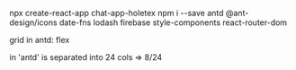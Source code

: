 npx create-react-app chat-app-holetex
npm i --save antd @ant-design/icons date-fns lodash firebase style-components react-router-dom

grid in antd: flex
<Row justify='center'>
<Col> in 'antd' is separated into 24 cols
<Col span={8}> => 8/24

<Title level={3}> => <h3></h3>

Design layout and config firebase, fb app

push code into github

Config firestore in firebase (create db in firestore)
firebase uses collections


=======================
# environment variables (have to add these in the vercel)
1. Add prefix `REACT_APP_` on React environment variables.
apiKey: process.env.REACT_APP_API_KEY

2. Make sure .env file is in the root directory.
src/
.env
.gitignore
package.json
package-lock.json

3. Restart the development server after making changes in .env file.

4. Copy only the value inside the quotation marks and don't forget to remove trailing commas(It haunted me for several hours). These examples will give you an error.
REACT_APP_API_KEY=Ach2o1invVocSn25FcQhash209,
REACT_APP_API_KEY="Ach2o1invVocSn25FcQhash209",
REACT_APP_API_KEY="Ach2o1invVocSn25FcQhash209"
=======================
# using vercel
- add env
- add firebase Authorized domains

==================

user.additionalUserInfo.isNewUser : user is already existing in db?

useEffect(() => {
		// every time collection users 's changed
		db.collection('users').onSnapshot((snapshot) => {
			const data = snapshot.docs.map(doc => ({
				...doc.data(),
				id: doc.id,
			}));

			console.log({data, snapshot, docs: snapshot.docs});
		});
	}, [])

===================
# set up firebase emulator
npm i -g firebase-tools
create folder ./emulators
cd emulators
firebase login
firebase init
<select features emulator, firestore> enter
<select use an existing project> enter
<select our app> enter
<enter file to store rule> enter (use default)
<select firestore rules: Authentication, Firestore> enter
<enter port for authentication> enter (use default 9099)
<enter port for firestore> enter (use default 8080)
<enable emulator UI> Y
<enter port for  UI> enter (use default any)
<download emulator> Y

firebase emulators:start
(install java)

fix config file
```javascript
const auth = firebase.auth();
const db = firebase.firestore();

auth.useEmulator('http://127.0.0.1:9099');
if (window.location.hostname === 'localhost') {
  db.useEmulator('127.0.0.1', 8080);
}
```
